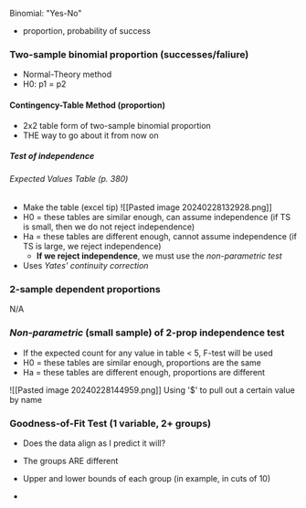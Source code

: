 Binomial: "Yes-No"
- proportion, probability of success

### Two-sample binomial proportion (successes/faliure)
- Normal-Theory method
- H0: p1 = p2

#### Contingency-Table Method (proportion)
- 2x2 table form of two-sample binomial proportion 
- THE way to go about it from now on
##### Test of independence
###### Expected Values Table (p. 380)
- Make the table (excel tip)
![[Pasted image 20240228132928.png]]
- H0 = these tables are similar enough, can assume independence (if TS is small, then we do not reject independence)
- Ha = these tables are different enough, cannot assume independence (if TS is large, we reject independence)
	- **If we reject independence**, we must use the *non-parametric test*
- Uses *Yates' continuity correction*
###  2-sample dependent proportions
N/A

### *Non-parametric* (small sample) of 2-prop independence test
- If the expected count for any value in table < 5, F-test will be used
- H0 = these tables are similar enough, proportions are the same
- Ha = these tables are different enough, proportions are different

![[Pasted image 20240228144959.png]]
Using '$' to pull out a certain value by name



### Goodness-of-Fit Test (1 variable, 2+ groups)
- Does the data align as I predict it will?
- The groups ARE different

- Upper and lower bounds of each group (in example, in cuts of 10)
- 
